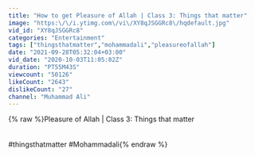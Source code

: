 ```yaml
---
title: "How to get Pleasure of Allah | Class 3: Things that matter"
image: "https:\/\/i.ytimg.com\/vi\/XY8qJSGGRc8\/hqdefault.jpg"
vid_id: "XY8qJSGGRc8"
categories: "Entertainment"
tags: ["thingsthatmatter","mohammadali","pleasureofallah"]
date: "2021-09-28T05:32:04+03:00"
vid_date: "2020-10-03T11:05:02Z"
duration: "PT55M43S"
viewcount: "50126"
likeCount: "2643"
dislikeCount: "27"
channel: "Muhammad Ali"
---
```

{% raw %}Pleasure of Allah | Class 3: Things that matter<br /><br /><br />#thingsthatmatter #Mohammadali{% endraw %}
